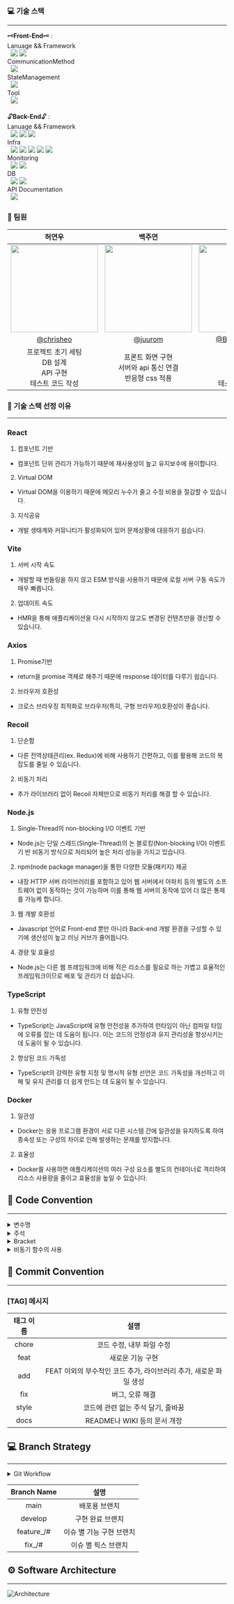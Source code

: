 ### 💻 기술 스택

---
🗝️**Front-End**🗝️ : 
</br>
Lanuage && Framework 
</br>&nbsp;
   <img src="https://img.shields.io/badge/javascript-F7DF1E?style=flat-the-badge&logo=javascript&logoColor=white"> 
   <img src="https://img.shields.io/badge/react-61DAFB?style=flat-the-badge&logo=react&logoColor=white"> 
</br>
CommunicationMethod
</br>&nbsp;
 <img src="https://img.shields.io/badge/axios-5A29E4?style=flat-the-badge&logo=axios&logoColor=white"> 
</br>
StateManagement 
</br>&nbsp;
<img src="https://img.shields.io/badge/recoil-f26b00?style=flat-the-badge&logo=recoil&logoColor=white"> 
</br>
Tool 
</br>&nbsp;
<img src="https://img.shields.io/badge/vite-646CFF?style=flat-the-badge&logo=vite&logoColor=white"> 
</br></br>
🔓**Back-End**🔓 : 
</br>
Lanuage && Framework 
</br>&nbsp;
   <img src="https://img.shields.io/badge/node.js-339933?style=flat-the-badge&logo=node.js&logoColor=white"> 
   <img src="https://img.shields.io/badge/express-000000?style=flat-the-badge&logo=express&logoColor=white"> 
   <img src="https://img.shields.io/badge/typescript-3178C6?style=flat-the-badge&logo=typescript&logoColor=white"> 
</br>
Infra
</br>&nbsp;
 <img src="https://img.shields.io/badge/docker-2496ED?style=flat-the-badge&logo=docker&logoColor=white"> 
 <img src="https://img.shields.io/badge/githubactions-2088FF?style=flat-the-badge&logo=githubactions&logoColor=white"> 
 <img src="https://img.shields.io/badge/amazons3-569A31?style=flat-the-badge&logo=amazons3&logoColor=white"> 
 <img src="https://img.shields.io/badge/amazonec2-FF9900?style=flat-the-badge&logo=amazonec2&logoColor=white"> 
 <img src="https://img.shields.io/badge/amazonrds-527FFF?style=flat-the-badge&logo=amazonrds&logoColor=white"> 
</br>
Monitoring
</br>&nbsp;
 <img src="https://img.shields.io/badge/pm2-2B037A?style=flat-the-badge&logo=pm2&logoColor=white"> 
 <img src="https://img.shields.io/badge/slack-4A154B?style=flat-the-badge&logo=slack&logoColor=white"> 
</br>
DB
</br>&nbsp;
 <img src="https://img.shields.io/badge/mysql-4479A1?style=flat-the-badge&logo=mysql&logoColor=white"> 
 <img src="https://img.shields.io/badge/redis-DC382D?style=flat-the-badge&logo=redis&logoColor=white"> 
</br>
API Documentation 
</br>&nbsp;
 <img src="https://img.shields.io/badge/postman-FF6C37?style=flat-the-badge&logo=postman&logoColor=white"> 











### 🧑‍ 팀원
|                          허연우                           |                                                                   백주연                                                                    |                  이승렬                   |                                               최호연                                                |                             
|:------------------------------------------------------:|:----------------------------------------------------------------------------------------------------------------------------------------:|:--------------------------------------:|:------------------------------------------------------------------------------------------------:|
|              <img src="https://avatars.githubusercontent.com/u/37439067?v=4" width="200px" />              |                            <img src="https://avatars.githubusercontent.com/u/102408288?v=4" width="200px" />                             |      <img src="https://avatars.githubusercontent.com/u/106163272?v=4" width="200px" />      |        <img src="https://avatars.githubusercontent.com/u/110888511?v=4" width="200px" />         |
|         [@chrisheo](https://github.com/chrisheo)         |                                                   [@juurom](https://github.com/juurom)                                                   | [@BackEndStory](https://github.com/BackEndStory)  |                             [@hoyyChoi](https://github.com/hoyyChoi)                             |
| 프로젝트 초기 세팅<br>DB 설계<br>API 구현<br>테스트 코드 작성<br> |                                                  프론트 화면 구현<br> 서버와 api 통신 연결<br> 반응형 css 적용                                                  | AWS 세팅<br>DB 설계<br>API 구현<br>테스트 코드 작성 |                                                 프론트 화면 구현<br> 서버와 api 통신 연결<br> 반응형 css 적용                                                 |

### 👀 기술 스택 선정 이유

---

### React
1. 컴포넌트 기반
- 컴포넌트 단위 관리가 가능하기 때문에 재사용성이 높고 유지보수에 용이합니다.
2. Virtual DOM
- Virtual DOM을 이용하기 때문에 메모리 누수가 줄고 수정 비용을 절감할 수 있습니다.
3. 지식공유
- 개발 생태계와 커뮤니티가 활성화되어 있어 문제상황에 대응하기 쉽습니다.

### Vite
1. 서버 시작 속도
- 개발할 때 번들링을 하지 않고 ESM 방식을 사용하기 때문에 로컬 서버 구동 속도가 매우 빠릅니다.
2. 업데이트 속도
- HMR을 통해 애플리케이션을 다시 시작하지 않고도 변경된 컨텐츠만을 갱신할 수 있습니다.

### Axios
1. Promise기반
- return을 promise 객체로 해주기 때문에 response 데이터를 다루기 쉽습니다.
2. 브라우저 호환성
- 크로스 브라우징 최적화로 브라우저(특히, 구형 브라우저)호환성이 좋습니다.

### Recoil
1. 단순함
- 다른 전역상태관리(ex. Redux)에 비해 사용하기 간편하고, 이를 활용해 코드의 복잡도를 줄일 수 있습니다.
2. 비동기 처리
- 추가 라이브러리 없이 Recoil 자체만으로 비동기 처리를 해결 할 수 있습니다.


### Node.js
1. Single-Thread의 non-blocking I/O 이벤트 기반
- Node.js는 단일 스레드(Single-Thread)의 논 블로킹(Non-blocking I/O) 이벤트 기 반 비동기 방식으로 처리되어 높은 처리 성능을 가지고 있습니다.
2. npm(node package manager)을 통한 다양한 모듈(패키지) 제공
- 내장 HTTP 서버 라이브러리를 포함하고 있어 웹 서버에서 아파치 등의 별도의 소프 트웨어 없이 동작하는 것이 가능하며 이를 통해 웹 서버의 동작에 있어 더 많은 통제 를 가능케 합니다.
3. 웹 개발 호환성
- Javascript 언어로 Front-end 뿐만 아니라 Back-end 개발 환경을 구성할 수 있기에 생산성이 높고 러닝 커브가 줄어듭니다.
4. 경량 및 효율성
- Node.js는 다른 웹 프레임워크에 비해 적은 리소스를 필요로 하는 가볍고 효율적인 프레임워크이므로 배포 및 관리가 더 쉽습니다.

### TypeScript
1. 유형 안전성
- TypeScript는 JavaScript에 유형 안전성을 추가하여 런타임이 아닌 컴파일 타임에 오류를 잡는 데 도움이 됩니다. 이는 코드의 안정성과 유지 관리성을 향상시키는 데 도움이 될 수 있습니다.
2. 향상된 코드 가독성
- TypeScript의 강력한 유형 지정 및 명시적 유형 선언은 코드 가독성을 개선하고 이해 및 유지 관리를 더 쉽게 만드는 데 도움이 될 수 있습니다.

### Docker
1. 일관성
- Docker는 응용 프로그램 환경이 서로 다른 시스템 간에 일관성을 유지하도록 하여 종속성 또는 구성의 차이로 인해 발생하는 문제를 방지합니다.
2. 효율성
- Docker를 사용하면 애플리케이션의 여러 구성 요소를 별도의 컨테이너로 격리하여 리소스 사용량을 줄이고 효율성을 높일 수 있습니다.

## 📍 Code Convention

---
<details>
<summary>변수명</summary>   
<div markdown="1">       


1. Camel Case 사용
- lower Camel Case
2. 함수의 경우 동사+명사 사용
- ex) getInformation()
3. flag로 사용 되는 변수는 조동사 + flag 종류로 구성
- ex) isNum
4. 약어는 되도록 사용하지 않는다.
- 부득이하게 약어가 필요하다고 판단되는 경우 팀원과 상의를 거친다.

</div>
</details>

<details>
<summary>주석</summary>
<div markdown="1">

1.  한줄 주석은 // 를 사용한다.

```typescript
// 한줄 주석일 때
/**
 * 여러줄
 * 주석일 때
 */
```

2.  함수에 대한 주석

```typescript
/**
 * @route Method /Route
 * @desc Function Description
 * @access Public
 */
```

3.  Bracket 사용 시 내부에 주석을 작성한다.

```typescript
if (a == 5) {
  // 주석
}
```

</div>
</details>

<details>
<summary>Bracket</summary>
<div markdown="1">

1.  한줄 if 문은 여러 줄로 작성한다.

```typescript
// 한줄 if 문 - 여러 줄로 작성
if (trigger) {
  return;
}
```

2. 괄호는 한칸 띄우고 사용한다.

```typescript
// 괄호 사용 한칸 띄우고 사용한다.
if (left == true) {
  return;
}
```

3. Bracket 양쪽 사이를 띄어서 사용한다.

```typescript
const { userId } = request.user;
```

</div>
</details>

<details>
<summary>비동기 함수의 사용</summary>
<div markdown="1">

1.  async, await 함수 사용을 지향한다.
2.  Promise 사용은 지양한다.
3.  다만 로직을 짜는 데 있어 promise를 불가피하게 사용할 경우, 주석으로 표시하고 commit에 그 이유를 작성한다.

</div>
</details>

## 📌 Commit Convention

---

### [TAG] 메시지

| 태그 이름  |                               설명                                |
| :--------: | :---------------------------------------------------------------: |
|  chore   |                     코드 수정, 내부 파일 수정                     |
|   feat   |                         새로운 기능 구현                          |
|   add    | FEAT 이외의 부수적인 코드 추가, 라이브러리 추가, 새로운 파일 생성 |
|   fix    |                          버그, 오류 해결                          |
|   style    |      코드에 관련 없는 주석 달기, 줄바꿈                          |
|   docs   |                   README나 WIKI 등의 문서 개정                    |

## 💻 Branch Strategy

---
<details>
<summary>Git Workflow</summary>
<div markdown="1">

```
main → develop → feature_# / fix_#
feature, fix 이하 번호는 issue 번호에 맞게 생성

Issue 예시
/-------------------------
Feature/Fix Request
기능 설명 : 초대장을 보내줍니다.
To-Do List
* 난수 생성해서 초대코드 보내주기
-------------------------/

PR 예시
/-------------------------
Solved Issue
close/해결한 이슈의 링크

Motivation
* 초대장 생성 api 구현

Key Changes
* 난수 생성해서 초대코드 생성

To Reviewers
* 머지해주세요~~
-------------------------/

1. issue 생성
2. local - feature_# / fix_# 에서 각자 기능 작업
3. remote - feature_# / fix_# 에 Push
4. remote - develop 으로 PR
5. 코드 리뷰 후 Confirm 받고 remote - develop Merge
6. remote - develop 에 Merge 될 때 마다 모든 팀원 local - develop pull 받아 최신 상태 유지
```

</div>
</details>

| Branch Name |       설명       |
| :---------: |:--------------:|
|    main     |    배포용 브랜치     |
|   develop   |   구현 완료 브랜치    |
| feature\_/#  | 이슈 별 기능 구현 브랜치 |
|   fix\_/#    |  이슈 별 픽스 브랜치   |

## ⚙️ Software Architecture

---
![Architecture](https://user-images.githubusercontent.com/37439067/231813229-3c364744-3da4-46eb-8bfb-9f584adae10e.JPG)
